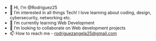 - 👋 Hi, I’m @Rodriguez25
- 👀 I’m interested in all things Tech! I love learning about coding, design, cybersecurity, networking etc. 
- 🌱 I’m currently learning Web Development
- 💞️ I’m looking to collaborate on Web development projects
- 📫 How to reach me - rodriguezangela25@gmail.com

<!---
Rodriguez25/Rodriguez25 is a ✨ special ✨ repository because its `README.md` (this file) appears on your GitHub profile.
You can click the Preview link to take a look at your changes.
--->
